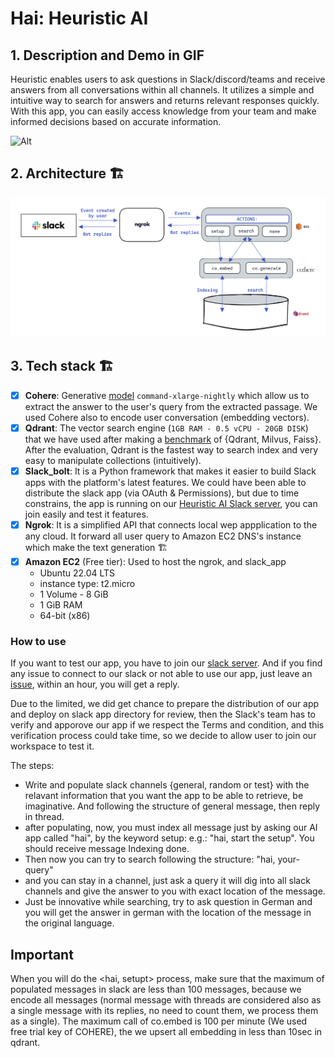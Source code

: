 # Hai: Heuristic AI

## 1. Description and Demo in GIF
Heuristic enables users to ask questions in Slack/discord/teams and receive answers from all conversations within all channels. It utilizes a simple and intuitive way to search for answers and returns relevant responses quickly. With this app, you can easily access knowledge from your team and make informed decisions based on accurate information.

![Alt](assets/TrimedGIF.gif)


## 2. Architecture 🏗️

![Alt](assets/image.png)


## 3. Tech stack 🏗️

- [x] **Cohere**: Generative [model](https://docs.cohere.ai/docs/generation-card) `command-xlarge-nightly` which allow us to extract the answer to the user's query from the extracted passage. We used Cohere also to  encode user conversation (embedding vectors).
- [x] **Qdrant**: The vector search engine (`1GB RAM - 0.5 vCPU - 20GB DISK`) that we have used after making a [benchmark](https://github.com/qdrant/vector-db-benchmark) of {Qdrant, Milvus, Faiss}. 
After 
the evaluation, Qdrant is the fastest way to search index and very easy to manipulate collections (intuitively).
- [x] **Slack_bolt**: It is a Python framework that makes it easier to build Slack apps with the platform's latest features. We could have been able to distribute the slack app (via OAuth & Permissions), but due to time constrains, the app is running on our [Heuristic AI Slack server](https://join.slack.com/t/heuristicai/shared_invite/zt-1reg204at-6BlH_V5E4r18BnpZX2JByA), you can join easily and test it features.
- [x] **Ngrok**: It is a simplified API that connects local wep appplication to the any cloud. It forward all user query to Amazon EC2 DNS's instance which make the text generation 🏗️
- [x] **Amazon EC2** (Free tier): Used to host the ngrok, and slack_app
    - Ubuntu 22.04 LTS
    - instance type: t2.micro
    - 1 Volume - 8 GiB
    - 1 GiB RAM
    - 64-bit (x86)


### How to use
If you want to test our app, you have to join our [slack server](https://join.slack.com/t/heuristicai/shared_invite/zt-1reg204at-6BlH_V5E4r18BnpZX2JByA). And if you find any issue to connect to our 
slack or not able to use our app, just leave an [issue](https://github.com/bm777/Heuristic/issues), within an hour, you will get a reply.

Due to the limited, we did get chance to prepare the distribution of our app and deploy on slack app directory for review, then the Slack's team has to verify and apporove our app if we respect the 
Terms and condition, and this verification process could take time, so we decide to allow user to join our workspace to test it.

The steps:

- Write and populate  slack channels {general, random or test} with the relavant information that you want the app to be able to retrieve, be imaginative. And following the structure of general message, then reply in thread.
- after populating, now, you must index all message just by asking our AI app called "hai", by the keyword setup: e.g.: "hai, start the setup". You should receive message Indexing done.
- Then now you can try to search following the structure: "hai, your-query"
- and you can stay in a channel, just ask a query it will dig into all slack channels and give the answer to you with exact location of the message.
- Just be innovative while searching, try to ask question in German and you will get the answer in german with the location of the message in the original language.

## Important
When you will do the <hai, setupt> process, make sure that the maximum of populated messages in slack are less than 100 messages, because we encode all messages (normal message with threads are considered also as a single message with its replies, no need to count them, we process them as a single). The maximum call of co.embed is 100 per minute (We used free trial key of COHERE), the we upsert all embedding in less than 10sec in qdrant.
